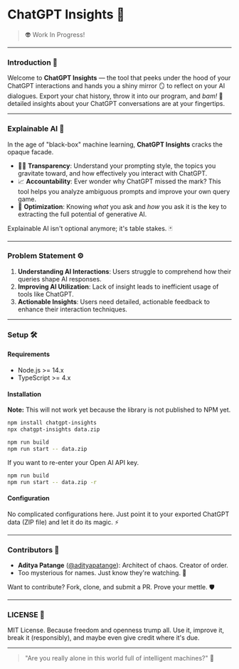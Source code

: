 # ChatGPT Insights 🤖

> 👽 Work In Progress!

---

### Introduction 📖

Welcome to **ChatGPT Insights** — the tool that peeks under the hood of your ChatGPT interactions and hands you a shiny mirror 🪞 to reflect on your AI dialogues. Export your chat history, throw it into our program, and _bam!_ 🚀 detailed insights about your ChatGPT conversations are at your fingertips.

---

### Explainable AI 🧠

In the age of "black-box" machine learning, **ChatGPT Insights** cracks the opaque facade.

- 🕵️‍♂️ **Transparency**: Understand your prompting style, the topics you gravitate toward, and how effectively you interact with ChatGPT.
- 📈 **Accountability**: Ever wonder why ChatGPT missed the mark? This tool helps you analyze ambiguous prompts and improve your own query game.
- 🎯 **Optimization**: Knowing _what_ you ask and _how_ you ask it is the key to extracting the full potential of generative AI.

Explainable AI isn't optional anymore; it's table stakes. 🃏

---

### Problem Statement ⚙️

1. **Understanding AI Interactions**: Users struggle to comprehend how their queries shape AI responses.
2. **Improving AI Utilization**: Lack of insight leads to inefficient usage of tools like ChatGPT.
3. **Actionable Insights**: Users need detailed, actionable feedback to enhance their interaction techniques.

---

### Setup 🛠️

#### Requirements

- Node.js >= 14.x
- TypeScript >= 4.x

#### Installation

**Note:** This will not work yet because the library is not published to NPM yet.

```bash
npm install chatgpt-insights
npx chatgpt-insights data.zip
```

```bash
npm run build
npm run start -- data.zip
```

If you want to re-enter your Open AI API key.

```bash
npm run build
npm run start -- data.zip -r
```

#### Configuration

No complicated configurations here. Just point it to your exported ChatGPT data (ZIP file) and let it do its magic. ⚡

---

### Contributors 🙌

- **Aditya Patange** ([@adityapatange](https://github.com/adityapatange)): Architect of chaos. Creator of order.
- Too mysterious for names. Just know they're watching. 👀

Want to contribute? Fork, clone, and submit a PR. Prove your mettle. 🛡️

---

### LICENSE 📜

MIT License. Because freedom and openness trump all. Use it, improve it, break it (responsibly), and maybe even give credit where it's due.

---

> "Are you really alone in this world full of intelligent machines?" 👾
